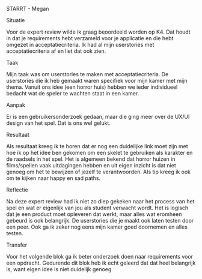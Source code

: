 STARRT - Megan

Situatie


Voor de expert review wilde ik graag beoordeeld worden op K4. Dat houdt in dat je requirements hebt verzameld voor je applicatie en die hebt omgezet in acceptatiecriteria. Ik had al mijn userstories met acceptatiecriteria af en liet dat ook zien.

Taak


Mijn taak was om userstories te maken met acceptatiecriteria. De userstories die ik heb gemaakt waren specifiek voor mijn kamer met mijn thema. Vanuit ons idee (een horror huis) hebben we ieder individueel bedacht wat de speler te wachten staat in een kamer.

Aanpak


Er is een gebruikersonderzoek gedaan, maar die ging meer over de UX/UI design van het spel. Dat is ons wel gelukt.

Resultaat


Als resultaat kreeg ik te horen dat er nog een duidelijke link moet zijn met hoe ik op het idee ben gekomen om een skelet te gebruiken als karakter en de raadsels in het spel. Het is algemeen bekend dat horror huizen in films/spellen vaak uitdagingen hebben en uit eigen inzicht is dat niet genoeg om het te bewijzen of jezelf te verantwoorden. Als tip kreeg ik ook om te kijken naar happy en sad paths. 

Reflectie


Na deze expert review had ik niet zo diep gekeken naar het process van het spel en wat er eigenlijk van jou als student verwacht wordt. Het is logisch dat je een product moet opleveren dat werkt, maar alles wat eromheen gebeurd is ook belangrijk. De userstories die je maakt ook laten testen door een peer. Ook ga ik zeker nog eens mijn kamer goed doornemen en alles testen.

Transfer


Voor het volgende blok ga ik beter onderzoek doen naar requirements voor een opdracht. Gedurende dit blok heb ik echt geleerd dat dat heel belangrijk is, want eigen idee is niet duidelijk genoeg
